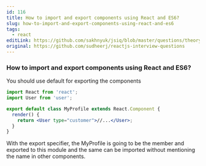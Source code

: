```yaml
---
id: 116
title: How to import and export components using React and ES6?
slug: how-to-import-and-export-components-using-react-and-es6
tags:
  - react
editLink: https://github.com/sakhnyuk/jsiq/blob/master/questions/theory/react/116.md
original: https://github.com/sudheerj/reactjs-interview-questions
---
```


### How to import and export components using React and ES6?

You should use default for exporting the components

```jsx
import React from 'react';
import User from 'user';

export default class MyProfile extends React.Component {
  render() {
    return <User type="customer">//...</User>;
  }
}
```

With the export specifier, the MyProfile is going to be the member and exported to this module and the same can be imported without mentioning the name in other components.